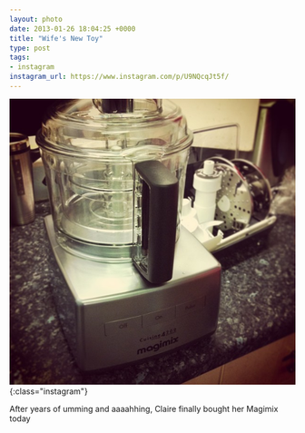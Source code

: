 ```yaml
---
layout: photo
date: 2013-01-26 18:04:25 +0000
title: "Wife's New Toy"
type: post
tags:
- instagram
instagram_url: https://www.instagram.com/p/U9NQcqJt5f/
---
```


![Instagram - U9NQcqJt5f](/img/U9NQcqJt5f.jpg){:class="instagram"}

After years of umming and aaaahhing, Claire finally bought her Magimix today
